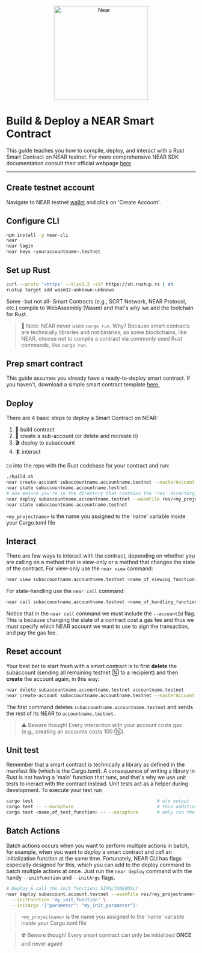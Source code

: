<p align="center">
  <a href="https://near.org/">
    <img alt="Near" src="https://github.com/irene-bbox/sc-near-crossword/blob/master/public/near.png" width="250" />
  </a>
</p>


# Build & Deploy a NEAR Smart Contract
This guide teaches you how to compile, deploy, and interact with a Rust Smart Contract on NEAR testnet. For more comprehensive NEAR SDK documentation consult their official webpage [here](https://www.near-sdk.io/zero-to-hero/basics/set-up-skeleton)

---


## Create testnet account

Navigate to NEAR testnet [wallet](https://wallet.testnet.near.org) and click on 'Create Account'.


## Configure CLI

```bash
npm install -g near-cli                                                    # Install the NEAR CLI
near                                                                       # To see various possible commands run
near login                                                                 # Log into your NEAR testnet wallet
near keys <youraccountname>.testnet                                        # Visualize your keys running
```


## Set up Rust

```bash
curl --proto '=https' --tlsv1.2 -sSf https://sh.rustup.rs | sh              # If you haven't installed Rust yet, install it now using rustup
rustup target add wasm32-unknown-unknown                                    # Add Wasm toolchain
```

Some -but not all- Smart Contracts (e.g., SCRT Network, NEAR Protocol, etc.) compile to WebAssembly (Wasm) and that's why we add the toolchain for Rust.
> :no_entry_sign: Note: NEAR never uses `cargo run`. Why? Because smart contracts are technically libraries and not binaries, so some blockchains, like NEAR, choose not to compile a contract via commonly used Rust commands, like `cargo run`.


## Prep smart contract

This guide assumes you already have a ready-to-deploy smart contract. If you haven't, download a simple smart contract template [here.](https://github.com/near-examples/rust-template)


## Deploy

There are 4 basic steps to deploy a Smart Contract on NEAR:
1. :wrench: build contract
2. :truck: create a sub-account (or delete and recreate it)
3. :clapper: deploy to subaccount
4. :surfer: interact 

`Cd` into the repo with the Rust codebase for your contract and run:

```bash
./build.sh                                                                                        # Build the contract
near create-account subaccountname.accountname.testnet --masterAccount accountname.testnet        # Create a subaccount
near state subaccountname.accountname.testnet                                                     # Check subaccount state
# now ensure you're in the directory that contains the 'res' directory, then run
near deploy subaccountname.accountname.testnet --wasmFile res/<my_projectname>.wasm               # Deploy the contract
near state subaccountname.accountname.testnet                                                     # Check again state of subaccount
```
`<my_projectname>` is the name you assigned to the 'name' variable inside your Cargo.toml file

## Interact

There are few ways to interact with the contract, depending on whether you are calling on a method that is view-only or a method that changes the state of the contract. For view-only use the `near view` command:

```bash
near view subaccountname.accountname.testnet <name_of_viewing_function>
```

For state-handling use the `near call` command:

```bash
near call subaccountname.accountname.testnet <name_of_handling_function> '{"string": "Helloworld!"}' --accountId accountname.testnet
```
Notice that in the `near call` command we must include the `--accountId` flag. This is because changing the state of a contract cost a gas fee and thus we must specify which NEAR account we want to use to sign the transaction, and pay the gas fee.


## Reset account

Your best bet to start fresh with a smart contract is to first **delete** the subaccount (sending all remaining testnet Ⓝ to a recipient)  and then **create** the account again, in this way: 

```bash
near delete subaccountname.accountname.testnet accountname.testnet
near create-account subaccountname.accountname.testnet --masterAccount accountname.testnet
```
The first command deletes `subaccountname.accountname.testnet` and sends the rest of its NEAR to `accountname.testnet`.
> :warning: Beware though! Every interaction with your account costs gas (e.g., creating an accounts costs 100 Ⓝ).

## Unit test

Remember that a smart contract is technically a library as defined in the manifest file (which is the Cargo.toml). A consequence of writing a library in Rust is not having a 'main' function that runs, and that's why we use unit tests to ineract with the contract instead. Unit tests act as a helper during development. To execute your test run

```bash
cargo test                                              # w/o output 
cargo test -- --nocapture                               # this additional flag includes the test output
cargo test <name_of_test_function> -- --nocapture       # only run the specified test
```

## Batch Actions
Batch actions occurs when you want to perform multiple actions in batch, for example, when you want to *deploy* a smart contract and *call* an initialization function at the same time. Fortunately, NEAR CLI has flags especially designed for this, which you can add to the deploy command to batch multiple actions at once. Just run the `near deploy` command with the handy `--initFunction` and `--initArgs` flags. 

```bash
# Deploy & call the init functions SIMULTANEOUSLY
near deploy subaccount.account.testnet --wasmFile res/<my_projectname>.wasm \
  --initFunction 'my_init_function' \
  --initArgs '{"parameter": "my_init_parameter"}'
```

> `<my_projectname>` is the name you assigned to the 'name' variable inside your Cargo.toml file

> :radioactive: Beware though! Every smart contract can only be initialized **ONCE** and never again!
